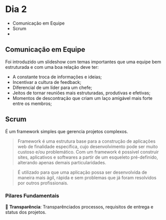 # Dia 2 

- Comunicação em Equipe
- Scrum
-

## Comunicação em Equipe
Foi introduzido um slideshow com temas importantes que uma equipe bem estruturada e com uma boa relação deve ter:
- A constante troca de informações e ideias;
- Incentivar a cultura de feedback;
- Diferencial de um líder para um chefe;
- Jeitos de tornar reuniões mais estruturadas, produtivas e efetivas;
- Momentos de descontração que criam um laço amigável mais forte entre os membros;

## Scrum
É um framework simples que gerencia projetos complexos.

> Framework é uma estrutura base para a construção de aplicações web de finalidade específica, cujo desenvolvimento pode ser muito custoso e/ou problemático. Com um framework é possível construir sites, aplicativos e softwares a partir de um esqueleto pré-definido, alterando apenas demais particularidades. <br>

> É utilizado para que uma aplicação possa ser desenvolvida de maneira mais ágil, rápida e sem problemas que já foram resolvidos por outros profissionais.

### Pilares Fundamentais
:book: **Transparência**: Transparênciados processos, requisitos de entrega e status dos projetos.
